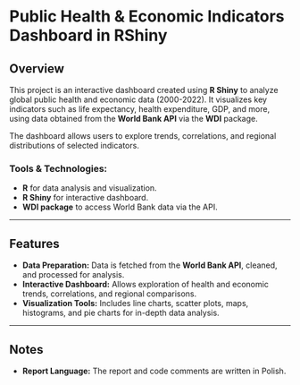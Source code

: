 # Public Health & Economic Indicators Dashboard in RShiny

## Overview

This project is an interactive dashboard created using **R Shiny** to analyze global public health and economic data (2000-2022). It visualizes key indicators such as life expectancy, health expenditure, GDP, and more, using data obtained from the **World Bank API** via the **WDI** package.

The dashboard allows users to explore trends, correlations, and regional distributions of selected indicators.

### Tools & Technologies:
- **R** for data analysis and visualization.
- **R Shiny** for interactive dashboard.
- **WDI package** to access World Bank data via the API.

---

## Features

- **Data Preparation:** Data is fetched from the **World Bank API**, cleaned, and processed for analysis.
- **Interactive Dashboard:** Allows exploration of health and economic trends, correlations, and regional comparisons.
- **Visualization Tools:** Includes line charts, scatter plots, maps, histograms, and pie charts for in-depth data analysis.

---

## Notes

- **Report Language:** The report and code comments are written in Polish.
